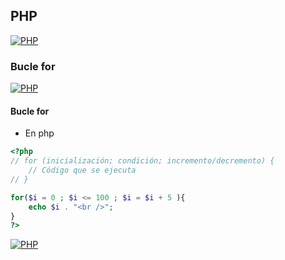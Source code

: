 ## PHP
[![PHP](https://img.shields.io/badge/PHP-787CB5?style=for-the-badge&logo=php&logoColor=white&labelColor=101010)](https://github.com/Alberto-mt/PHP/blob/main/PHP/Apuntes/index.md)

### Bucle for
[![PHP](https://img.shields.io/badge/Bucle_for-c08a44?style=for-the-badge&logo=php&logoColor=white&labelColor=101010)](https://github.com/Alberto-mt/PHP/blob/main/PHP/Apuntes/categories/Bucle_for.md)

#### Bucle for
- En php
```php
<?php
// for (inicialización; condición; incremento/decremento) {
    // Código que se ejecuta
// }

for($i = 0 ; $i <= 100 ; $i = $i + 5 ){
	echo $i . "<br />";
}
?>
```

[![PHP](https://img.shields.io/badge/Bucle_for-c08a44?style=for-the-badge&label=&#9650;&logoColor=white&labelColor=101010)](https://github.com/Alberto-mt/PHP/blob/main/PHP/Apuntes/categories/Bucle_for.md)
